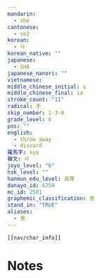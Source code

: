 ```yaml
---
mandarin:
  - shě
cantonese:
  - se2
korean:
  - 사
korean_native: ""
japanese:
  - SHA
japanese_nanori: ""
vietnamese:
middle_chinese_initial: ɕ
middle_chinese_final: ia
stroke_count: "11"
radical: 手
skip_number: 1-3-8
grade_level: 6
pos: ""
english:
  - throw away
  - discard
羅馬字: sya
韓文: 샤
joyo_level: "6"
hsk_level: ""
hanmun_edu_level: 高等
danayo_id: 6259
mc_id: 2581
graphemic_classification: 舎
stand_in: "TRUE"
aliases:
  - 舍
---
```

```meta-bind-embed
[[nav/char_info]]
```

# Notes
